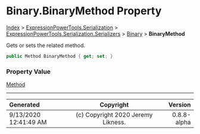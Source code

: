 ﻿# Binary.BinaryMethod Property

[Index](../index.md) > [ExpressionPowerTools.Serialization](ExpressionPowerTools.Serialization.a.md) > [ExpressionPowerTools.Serialization.Serializers](ExpressionPowerTools.Serialization.Serializers.n.md) > [Binary](ExpressionPowerTools.Serialization.Serializers.Binary.cs.md) > **BinaryMethod**

Gets or sets the related method.

```csharp
public Method BinaryMethod { get; set; }
```

### Property Value

 [Method](ExpressionPowerTools.Serialization.Serializers.Method.cs.md) 


---

| Generated | Copyright | Version |
| :-- | :-: | --: |
| 9/13/2020 12:41:49 AM | (c) Copyright 2020 Jeremy Likness. | 0.8.8-alpha |
